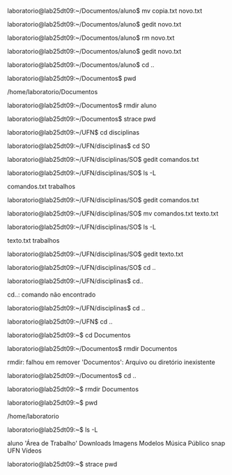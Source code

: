laboratorio@lab25dt09:~/Documentos/aluno$ mv copia.txt novo.txt

laboratorio@lab25dt09:~/Documentos/aluno$ gedit novo.txt

laboratorio@lab25dt09:~/Documentos/aluno$ rm novo.txt

laboratorio@lab25dt09:~/Documentos/aluno$ gedit novo.txt

laboratorio@lab25dt09:~/Documentos/aluno$ cd ..

laboratorio@lab25dt09:~/Documentos$ pwd

/home/laboratorio/Documentos

laboratorio@lab25dt09:~/Documentos$ rmdir aluno

laboratorio@lab25dt09:~/Documentos$ strace pwd




laboratorio@lab25dt09:~/UFN$ cd disciplinas

laboratorio@lab25dt09:~/UFN/disciplinas$ cd SO

laboratorio@lab25dt09:~/UFN/disciplinas/SO$ gedit comandos.txt

laboratorio@lab25dt09:~/UFN/disciplinas/SO$ ls -L

comandos.txt  trabalhos

laboratorio@lab25dt09:~/UFN/disciplinas/SO$ gedit comandos.txt

laboratorio@lab25dt09:~/UFN/disciplinas/SO$ mv comandos.txt texto.txt

laboratorio@lab25dt09:~/UFN/disciplinas/SO$ ls -L

texto.txt  trabalhos

laboratorio@lab25dt09:~/UFN/disciplinas/SO$ gedit texto.txt

laboratorio@lab25dt09:~/UFN/disciplinas/SO$ cd ..

laboratorio@lab25dt09:~/UFN/disciplinas$ cd..

cd..: comando não encontrado

laboratorio@lab25dt09:~/UFN/disciplinas$ cd ..

laboratorio@lab25dt09:~/UFN$ cd ..

laboratorio@lab25dt09:~$ cd Documentos

laboratorio@lab25dt09:~/Documentos$ rmdir Documentos

rmdir: falhou em remover 'Documentos': Arquivo ou diretório inexistente

laboratorio@lab25dt09:~/Documentos$ cd ..

laboratorio@lab25dt09:~$ rmdir Documentos

laboratorio@lab25dt09:~$ pwd

/home/laboratorio

laboratorio@lab25dt09:~$ ls -L

aluno  'Área de Trabalho'   Downloads   Imagens   Modelos   Música   Público   snap   UFN   Vídeos
 
laboratorio@lab25dt09:~$ strace pwd

